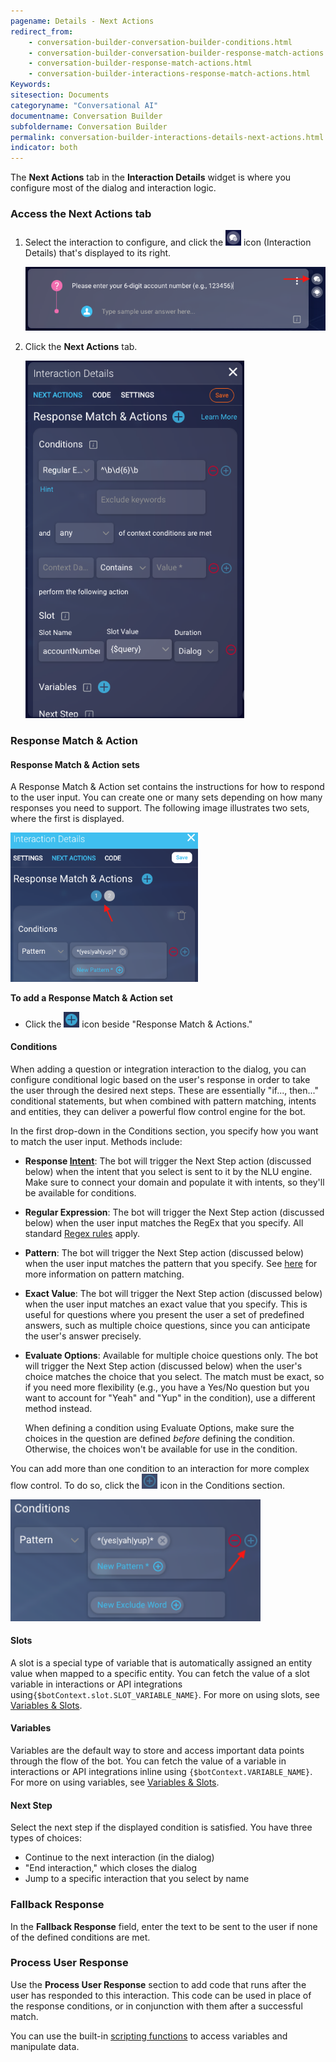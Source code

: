 ```yaml
---
pagename: Details - Next Actions
redirect_from:
    - conversation-builder-conversation-builder-conditions.html
    - conversation-builder-conversation-builder-response-match-actions.html
    - conversation-builder-response-match-actions.html
    - conversation-builder-interactions-response-match-actions.html
Keywords:
sitesection: Documents
categoryname: "Conversational AI"
documentname: Conversation Builder
subfoldername: Conversation Builder
permalink: conversation-builder-interactions-details-next-actions.html
indicator: both
---
```


The **Next Actions** tab in the **Interaction Details** widget is where you configure most of the dialog and interaction logic.

### Access the Next Actions tab

1. Select the interaction to configure, and click the <img style="width:25px" src="img/ConvoBuilder/icon_interactionDetails.png"> icon (Interaction Details) that's displayed to its right.

    <img style="width:600px" class="fancyimage" src="img/ConvoBuilder/interactions_detailsNextActions1.png">
2. Click the **Next Actions** tab.

    <img style="width:350px" class="fancyimage" src="img/ConvoBuilder/interactions_detailsNextActions2.png">

### Response Match & Action

#### Response Match & Action sets

A Response Match & Action set contains the instructions for how to respond to the user input. You can create one or many sets depending on how many responses you need to support. The following image illustrates two sets, where the first is displayed.

<img style="width:300px" class="fancyimage" src="img/ConvoBuilder/interactionDetails_sets.png">

**To add a Response Match & Action set**
* Click the <img style="width:25px" src="img/ConvoBuilder/icon_addResponseMatchSet.png"> icon beside "Response Match & Actions."

#### Conditions

When adding a question or integration interaction to the dialog, you can configure conditional logic based on the user's response in order to take the user through the desired next steps. These are essentially "if..., then..." conditional statements, but when combined with pattern matching, intents and entities, they can deliver a powerful flow control engine for the bot.

In the first drop-down in the Conditions section, you specify how you want to match the user input. Methods include: 

* **Response [Intent](intent-builder-intents.html)**: The bot will trigger the Next Step action (discussed below) when the intent that you select is sent to it by the NLU engine. Make sure to connect your domain and populate it with intents, so they'll be available for conditions.
* **Regular Expression**: The bot will trigger the Next Step action (discussed below) when the user input matches the RegEx that you specify. All standard [Regex rules](http://www.regexlib.com) apply.
* **Pattern**: The bot will trigger the Next Step action (discussed below) when the user input matches the pattern that you specify. See [here](conversation-builder-interactions-interaction-basics.html#specify-patterns-in-interactions) for more information on pattern matching.
* **Exact Value**: The bot will trigger the Next Step action (discussed below) when the user input matches an exact value that you specify. This is useful for questions where you present the user a set of predefined answers, such as multiple choice questions, since you can anticipate the user's answer precisely.
* **Evaluate Options**: Available for multiple choice questions only. The bot will trigger the Next Step action (discussed below) when the user's choice matches the choice that you select. The match must be exact, so if you need more flexibility (e.g., you have a Yes/No question but you want to account for "Yeah" and "Yup" in the condition), use a different method instead.

    When defining a condition using Evaluate Options, make sure the choices in the question are defined *before* defining the condition. Otherwise, the choices won't be available for use in the condition.

You can add more than one condition to an interaction for more complex flow control. To do so, click the <img style="width:25px" src="img/ConvoBuilder/icon_addCondition.png"> icon in the Conditions section.

<img style="width:400px" class="fancyimage" src="img/ConvoBuilder/interactionDetails_addCondition.png">

#### Slots

A slot is a special type of variable that is automatically assigned an entity value when mapped to a specific entity. You can fetch the value of a slot variable in interactions or API integrations using`{$botContext.slot.SLOT_VARIABLE_NAME}`. For more on using slots, see [Variables & Slots](conversation-builder-variables-slots.html).

#### Variables

Variables are the default way to store and access important data points through the flow of the bot. You can fetch the value of a variable in interactions or API integrations inline using `{$botContext.VARIABLE_NAME}`. For more on using variables, see [Variables & Slots](conversation-builder-variables-slots.html).

#### Next Step

Select the next step if the displayed condition is satisfied. You have three types of choices:

* Continue to the next interaction (in the dialog)
* "End interaction," which closes the dialog
* Jump to a specific interaction that you select by name

### Fallback Response

In the **Fallback Response** field, enter the text to be sent to the user if none of the defined conditions are met.

### Process User Response

Use the **Process User Response** section to add code that runs after the user has responded to this interaction. This code can be used in place of the response conditions, or in conjunction with them after a successful match.

You can use the built-in [scripting functions](conversation-builder-scripting-functions-functions-list.html) to access variables and manipulate data.

